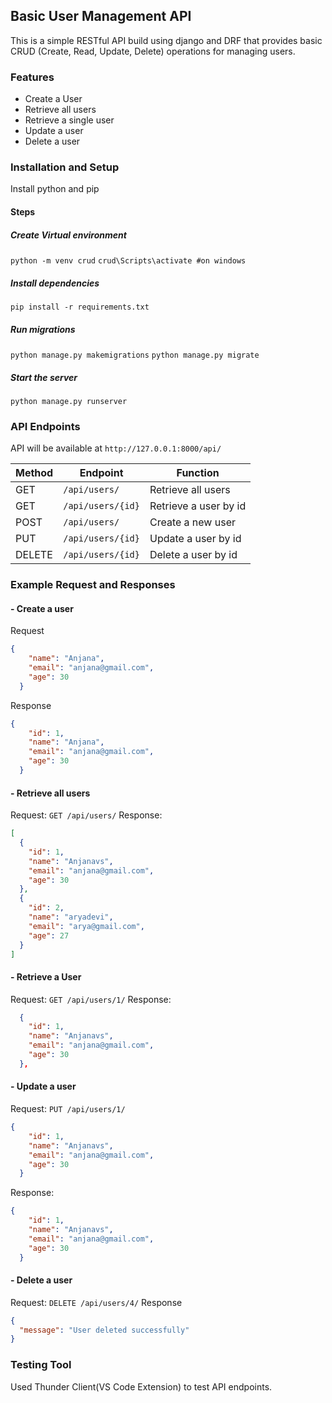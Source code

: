 ## Basic User Management API
This is a simple RESTful API build using django and DRF that provides basic CRUD (Create, Read, Update, Delete) operations for managing users.

### Features
- Create a User
- Retrieve all users
- Retrieve a single user
- Update a user
- Delete a user

### Installation and Setup
Install python and pip
#### Steps
##### Create Virtual environment
`python -m venv crud`
`crud\Scripts\activate #on windows` 
##### Install dependencies
`pip install -r requirements.txt`
##### Run migrations
`python manage.py makemigrations`
`python manage.py migrate`
##### Start the server
`python manage.py runserver`

### API Endpoints
API will be available at `http://127.0.0.1:8000/api/`

| Method | Endpoint           | Function                 |
|--------|--------------------|--------------------------|
| GET    | `/api/users/`      | Retrieve all users       |
| GET    | `/api/users/{id}`  | Retrieve a user by id    |
| POST   | `/api/users/`      | Create a new user        |
| PUT    | `/api/users/{id}`  | Update a user by id      |
| DELETE | `/api/users/{id}`  | Delete a user by id      |

### Example Request and Responses
#### - Create a user
Request
```json
{
    "name": "Anjana",
    "email": "anjana@gmail.com",
    "age": 30
  }
```
Response
```json
{
    "id": 1,
    "name": "Anjana",
    "email": "anjana@gmail.com",
    "age": 30
  }
```
#### - Retrieve all users
Request:
`GET /api/users/`
Response:
```json
[
  {
    "id": 1,
    "name": "Anjanavs",
    "email": "anjana@gmail.com",
    "age": 30
  },
  {
    "id": 2,
    "name": "aryadevi",
    "email": "arya@gmail.com",
    "age": 27
  }
]
```
#### - Retrieve a User
Request:
`GET /api/users/1/`
Response:
```json
  {
    "id": 1,
    "name": "Anjanavs",
    "email": "anjana@gmail.com",
    "age": 30
  },
```
#### - Update a user
Request:
`PUT /api/users/1/`

```json
{
    "id": 1,
    "name": "Anjanavs",
    "email": "anjana@gmail.com",
    "age": 30
  }
```
Response:
```json
{
    "id": 1,
    "name": "Anjanavs",
    "email": "anjana@gmail.com",
    "age": 30
  }
```
#### - Delete a user
Request:
`DELETE /api/users/4/`
Response
```json
{
  "message": "User deleted successfully"
}
```

### Testing Tool
Used Thunder Client(VS Code Extension) to test API endpoints.






